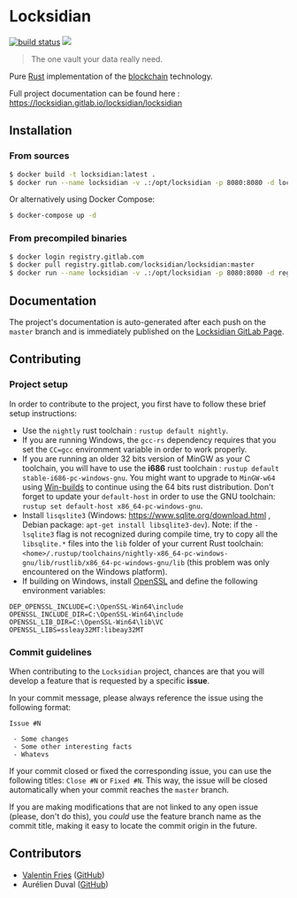 # Locksidian

[![build status](https://gitlab.com/locksidian/locksidian/badges/master/build.svg)](https://gitlab.com/locksidian/locksidian/pipelines)
[![](http://www.wtfpl.net/wp-content/uploads/2012/12/wtfpl-badge-2.png)](http://www.wtfpl.net/)

> The one vault your data really need.

Pure [Rust](https://www.rust-lang.org/) implementation of the
[blockchain](https://en.wikipedia.org/wiki/Blockchain_(database)) technology.

Full project documentation can be found here : https://locksidian.gitlab.io/locksidian/locksidian

## Installation

### From sources

```bash
$ docker build -t locksidian:latest .
$ docker run --name locksidian -v .:/opt/locksidian -p 8080:8080 -d locksidian:latest
```
 
Or alternatively using Docker Compose:

```bash
$ docker-compose up -d
```

### From precompiled binaries

```bash
$ docker login registry.gitlab.com
$ docker pull registry.gitlab.com/locksidian/locksidian:master
$ docker run --name locksidian -v .:/opt/locksidian -p 8080:8080 -d registry.gitlab.com/locksidian/locksidian:master
```

## Documentation

The project's documentation is auto-generated after each push on the `master` branch and is immediately published on
the [Locksidian GitLab Page](https://locksidian.gitlab.io/locksidian/locksidian).

## Contributing

### Project setup

In order to contribute to the project, you first have to follow these brief setup instructions:

 - Use the `nightly` rust toolchain : `rustup default nightly`.
 - If you are running Windows, the `gcc-rs` dependency requires that you set the `CC=gcc` environment variable in
    order to work properly.
 - If you are running an older 32 bits version of MinGW as your C toolchain, you will have to use the **i686** rust
   toolchain : `rustup default stable-i686-pc-windows-gnu`. You might want to upgrade to `MinGW-w64` using [Win-builds](http://win-builds.org)
   to continue using the 64 bits rust distribution. Don't forget to update your `default-host` in order to use the GNU
   toolchain: `rustup set default-host x86_64-pc-windows-gnu`.
 - Install `lisqslite3` (Windows: https://www.sqlite.org/download.html , Debian package: `apt-get install libsqlite3-dev`).
   Note: if the `-lsqlite3` flag is not recognized during compile time, try to copy all the `libsqlite.*` files into the
   `lib` folder of your current Rust toolchain:
   `<home>/.rustup/toolchains/nightly-x86_64-pc-windows-gnu/lib/rustlib/x86_64-pc-windows-gnu/lib`
   (this problem was only encountered on the Windows platform).
 - If building on Windows, install [OpenSSL](http://slproweb.com/products/Win32OpenSSL.html) and define the following
   environment variables: 
   
```text
DEP_OPENSSL_INCLUDE=C:\OpenSSL-Win64\include
OPENSSL_INCLUDE_DIR=C:\OpenSSL-Win64\include
OPENSSL_LIB_DIR=C:\OpenSSL-Win64\lib\VC
OPENSSL_LIBS=ssleay32MT:libeay32MT
```
                                                                              
### Commit guidelines

When contributing to the `Locksidian` project, chances are that you will develop a feature that is requested by a specific
**issue**.

In your commit message, please always reference the issue using the following format:

```
Issue #N

 - Some changes
 - Some other interesting facts
 - Whatevs
```

If your commit closed or fixed the corresponding issue, you can use the following titles: `Close #N` or `Fixed #N`.
This way, the issue will be closed automatically when your commit reaches the `master` branch. 

If you are making modifications that are not linked to any open issue (please, don't do this), you *could* use the feature
branch name as the commit title, making it easy to locate the commit origin in the future.

## Contributors

 - [Valentin Fries](https://www.fries.io) ([GitHub](https://github.com/MrKloan))
 - Aurélien Duval ([GitHub](https://github.com/acid-killa666))